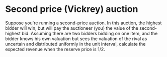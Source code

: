 # Second price (Vickrey) auction

Suppose you're running a second-price auction. In this auction, the highest bidder will win, but will pay the auctioneer (you) the value of the second-highest bid. Assuming there are two bidders bidding on one item, and the bidder knows his own valuation but sees the valuation of the rival as uncertain and distributed uniformly in the unit interval, calculate the expected revenue when the reserve price is 1/2.
